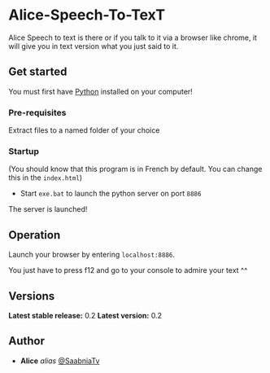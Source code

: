 # Alice-Speech-To-TexT

Alice Speech to text is there or if you talk to it via a browser like chrome, it will give you in text version what you just said to it.

## Get started

You must first have [Python](https://www.python.org/) installed on your computer!

### Pre-requisites

Extract files to a named folder of your choice

### Startup

(You should know that this program is in French by default. You can change this in the ``index.html``)

- Start ``exe.bat`` to launch the python server on port ``8886``

The server is launched!

## Operation

Launch your browser by entering ``localhost:8886``.

You just have to press f12 and go to your console to admire your text ^^

## Versions

**Latest stable release:** 0.2
**Latest version:** 0.2

## Author

* **Alice** _alias_ [@SaabniaTv](https://github.com/SaabniaTv)

